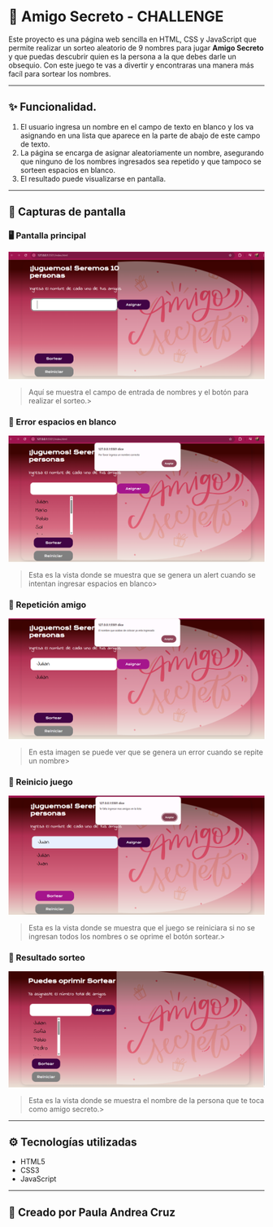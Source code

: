 # 🎁 Amigo Secreto - CHALLENGE

Este proyecto es una página web sencilla en HTML, CSS y JavaScript que permite realizar un sorteo aleatorio de 9 nombres para jugar **Amigo Secreto** y que puedas descubrir quien es la persona a la que debes darle un obsequio. Con este juego te vas a divertir y encontraras una manera más facíl para sortear los nombres.

---

## ✨ Funcionalidad.

1. El usuario ingresa un nombre en el campo de texto en blanco y los va asignando en una lista que aparece en la parte de abajo de este campo de texto.
2. La página se encarga de asignar aleatoriamente un nombre, asegurando que ninguno de los nombres ingresados sea repetido y que tampoco se sorteen espacios en blanco.
3. El resultado puede visualizarse en pantalla.

---

## 📸 Capturas de pantalla

### 🖥️ Pantalla principal
![Pantalla principal](./imagenes/pantalla_principal.png)

> Aquí se muestra el campo de entrada de nombres y el botón para realizar el sorteo.>

### 🎲 Error espacios en blanco
![Resultado del sorteo](./imagenes/espacios_en_blanco.png)

> Esta es la vista donde se muestra que se genera un alert cuando se intentan ingresar espacios en blanco>


### 🎲 Repetición amigo
![Resultado del sorteo](./imagenes/repetir_nombre.png)

> En esta imagen se puede ver que se genera un error cuando se repite un nombre> 

### 🎲 Reinicio juego
![Resultado del sorteo](./imagenes/Juego_reinicia.png)

> Esta es la vista donde se muestra que el juego se reiniciara si no se ingresan todos los nombres o se oprime el botón sortear.>

### 🎲 Resultado sorteo
![Resultado del sorteo](./imagenes/momento_sortear.png)

> Esta es la vista donde se muestra el nombre de la persona que te toca como amigo secreto.> 
---

## ⚙️ Tecnologías utilizadas

- HTML5
- CSS3
- JavaScript

---

## 🚀 Creado por Paula Andrea Cruz

